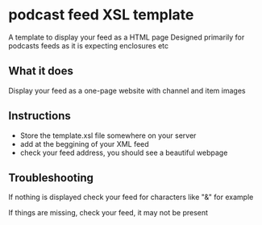 # podcast feed XSL template
A template to display your feed as a HTML page
Designed primarily for podcasts feeds as it is expecting enclosures etc

## What it does

Display your feed as a one-page website with channel and item images

## Instructions

- Store the template.xsl file somewhere on your server
- add <?xml-stylesheet type="text/xsl" href="/path/to/your/template.xls" ?> at the beggining of your XML feed
- check your feed address, you should see a beautiful webpage


## Troubleshooting

If nothing is displayed check your feed for characters like "&" for example

If things are missing, check your feed, it may not be present
